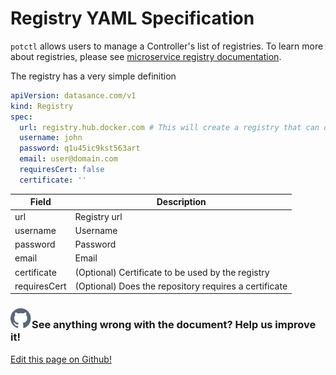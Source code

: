 # Registry YAML Specification

`potctl` allows users to manage a Controller's list of registries. To learn more about registries, please see [microservice registry documentation](../ioFog_3.0/applications/microservice-registry-catalog).

The registry has a very simple definition

```yaml
apiVersion: datasance.com/v1
kind: Registry
spec:
  url: registry.hub.docker.com # This will create a registry that can download your private docker hub images
  username: john
  password: q1u45ic9kst563art
  email: user@domain.com
  requiresCert: false
  certificate: ''
```

| Field        | Description                                           |
| ------------ | ----------------------------------------------------- |
| url          | Registry url                                          |
| username     | Username                                              |
| password     | Password                                              |
| email        | Email                                                 |
| certificate  | (Optional) Certificate to be used by the registry     |
| requiresCert | (Optional) Does the repository requires a certificate |

<aside class="notifications contribute">
  <h3><img src="/images/icos/ico-github.svg" alt="">See anything wrong with the document? Help us improve it!</h3>
  <a href="https://github.com/eclipse-iofog/iofog.org/edit/develop/content/docs/3.0/reference-potctl/reference-registry.md"
    target="_blank">
    <p>Edit this page on Github!</p>
  </a>
</aside>
